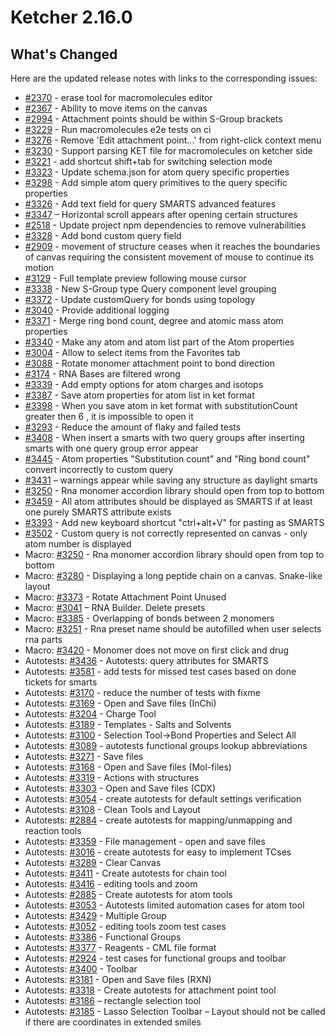 
# Ketcher 2.16.0

## What's Changed

Here are the updated release notes with links to the corresponding issues:

* [#2370](https://github.com/epam/ketcher/issues/2370) - erase tool for macromolecules editor
* [#2367](https://github.com/epam/ketcher/issues/2367) - Ability to move items on the canvas
* [#2994](https://github.com/epam/ketcher/issues/2994) - Attachment points should be within S-Group brackets
* [#3229](https://github.com/epam/ketcher/issues/3229) - Run macromolecules e2e tests on ci
* [#3276](https://github.com/epam/ketcher/issues/3276) - Remove 'Edit attachment point...' from right-click context menu
* [#3230](https://github.com/epam/ketcher/issues/3230) - Support parsing KET file for macromolecules on ketcher side
* [#3221](https://github.com/epam/ketcher/issues/3221) - add shortcut shift+tab for switching selection mode
* [#3323](https://github.com/epam/ketcher/issues/3323) - Update schema.json for atom query specific properties
* [#3298](https://github.com/epam/ketcher/issues/3298) - Add simple atom query primitives to the query specific properties
* [#3326](https://github.com/epam/ketcher/issues/3326) - Add text field for query SMARTS advanced features
* [#3347](https://github.com/epam/ketcher/issues/3347) – Horizontal scroll appears after opening certain structures
* [#2518](https://github.com/epam/ketcher/issues/2518) - Update project npm dependencies to remove vulnerabilities
* [#3328](https://github.com/epam/ketcher/issues/3328) - Add bond custom query field
* [#2909](https://github.com/epam/ketcher/issues/2909) - movement of structure ceases when it reaches the boundaries of canvas requiring the consistent movement of mouse to continue its motion
* [#3129](https://github.com/epam/ketcher/issues/3129) - Full template preview following mouse cursor
* [#3338](https://github.com/epam/ketcher/issues/3338) - New S-Group type Query component level grouping
* [#3372](https://github.com/epam/ketcher/issues/3372) - Update customQuery for bonds using topology
* [#3040](https://github.com/epam/ketcher/issues/3040) - Provide additional logging
* [#3371](https://github.com/epam/ketcher/issues/3371) - Merge ring bond count, degree and atomic mass atom properties
* [#3340](https://github.com/epam/ketcher/issues/3340) - Make any atom and atom list part of the Atom properties
* [#3004](https://github.com/epam/ketcher/issues/3004) - Allow to select items from the Favorites tab
* [#3088](https://github.com/epam/ketcher/issues/3088) - Rotate monomer attachment point to bond direction
* [#3174](https://github.com/epam/ketcher/issues/3174) - RNA Bases are filtered wrong
* [#3339](https://github.com/epam/ketcher/issues/3339) - Add empty options for atom charges and isotops
* [#3387](https://github.com/epam/ketcher/issues/3387) - Save atom properties for atom list in ket format
* [#3398](https://github.com/epam/ketcher/issues/3398) - When you save atom in ket format with substitutionCount greater then 6 , it is impossible to open it
* [#3293](https://github.com/epam/ketcher/issues/3293) - Reduce the amount of flaky and failed tests
* [#3408](https://github.com/epam/ketcher/issues/3408) - When insert a smarts with two query groups after inserting smarts with one query group error appear
* [#3445](https://github.com/epam/ketcher/issues/3445) - Atom properties "Substitution count" and "Ring bond count" convert incorrectly to custom query
* [#3431](https://github.com/epam/ketcher/issues/3431) – warnings appear while saving any structure as daylight smarts
* [#3250](https://github.com/epam/ketcher/issues/3250) - Rna monomer accordion library should open from top to bottom
* [#3459](https://github.com/epam/ketcher/issues/3459) - All atom attributes should be displayed as SMARTS if at least one purely SMARTS attribute exists
* [#3393](https://github.com/epam/ketcher/issues/3393) - Add new keyboard shortcut "ctrl+alt+V" for pasting as SMARTS
* [#3502](https://github.com/epam/ketcher/issues/3502) - Custom query is not correctly represented on canvas - only atom number is displayed
* Macro: [#3250](https://github.com/epam/ketcher/issues/3250) - Rna monomer accordion library should open from top to bottom
* Macro: [#3280](https://github.com/epam/ketcher/issues/3280) - Displaying a long peptide chain on a canvas. Snake-like layout
* Macro: [#3373](https://github.com/epam/ketcher/issues/3373) - Rotate Attachment Point Unused
* Macro: [#3041](https://github.com/epam/ketcher/issues/3041) – RNA Builder. Delete presets
* Macro: [#3385](https://github.com/epam/ketcher/issues/3385) - Overlapping of bonds between 2 monomers
* Macro: [#3251](https://github.com/epam/ketcher/issues/3251) - Rna preset name should be autofilled when user selects rna parts
* Macro: [#3420](https://github.com/epam/ketcher/issues/3420) - Monomer does not move on first click and drug
* Autotests: [#3436](https://github.com/epam/ketcher/issues/3436) - Autotests: query attributes for SMARTS
* Autotests: [#3581](https://github.com/epam/ketcher/issues/3581) - add tests for missed test cases based on done tickets for smarts
* Autotests: [#3170](https://github.com/epam/ketcher/issues/3170) - reduce the number of tests with fixme
* Autotests: [#3169](https://github.com/epam/ketcher/issues/3169) - Open and Save files (InChi)
* Autotests: [#3204](https://github.com/epam/ketcher/issues/3204) - Charge Tool
* Autotests: [#3189](https://github.com/epam/ketcher/issues/3189) - Templates - Salts and Solvents
* Autotests: [#3100](https://github.com/epam/ketcher/issues/3100) - Selection Tool->Bond Properties and Select All
* Autotests: [#3089](https://github.com/epam/ketcher/issues/3089) - autotests functional groups lookup abbreviations
* Autotests: [#3271](https://github.com/epam/ketcher/issues/3271) - Save files
* Autotests: [#3168](https://github.com/epam/ketcher/issues/3168) - Open and Save files (Mol-files)
* Autotests: [#3319](https://github.com/epam/ketcher/issues/3319) - Actions with structures
* Autotests: [#3303](https://github.com/epam/ketcher/issues/3303) - Open and Save files (CDX)
* Autotests: [#3054](https://github.com/epam/ketcher/issues/3054) - create autotests for default settings verification
* Autotests: [#3108](https://github.com/epam/ketcher/issues/3108) - Clean Tools and Layout
* Autotests: [#2884](https://github.com/epam/ketcher/issues/2884) - create autotests for mapping/unmapping and reaction tools
* Autotests: [#3359](https://github.com/epam/ketcher/issues/3359) - File management - open and save files
* Autotests: [#3016](https://github.com/epam/ketcher/issues/3016) - create autotests for easy to implement TCses
* Autotests: [#3289](https://github.com/epam/ketcher/issues/3289) - Clear Canvas
* Autotests: [#3411](https://github.com/epam/ketcher/issues/3411) - Create autotests for chain tool
* Autotests: [#3416](https://github.com/epam/ketcher/issues/3416) - editing tools and zoom
* Autotests: [#2885](https://github.com/epam/ketcher/issues/2885) - Create autotests for atom tools
* Autotests: [#3053](https://github.com/epam/ketcher/issues/3053) - Autotests limited automation cases for atom tool
* Autotests: [#3429](https://github.com/epam/ketcher/issues/3429) - Multiple Group
* Autotests: [#3052](https://github.com/epam/ketcher/issues/3052) - editing tools zoom test cases
* Autotests: [#3386](https://github.com/epam/ketcher/issues/3386) - Functional Groups
* Autotests: [#3377](https://github.com/epam/ketcher/issues/3377) - Reagents - CML file format
* Autotests: [#2924](https://github.com/epam/ketcher/issues/2924) - test cases for functional groups and toolbar
* Autotests: [#3400](https://github.com/epam/ketcher/issues/3400) - Toolbar
* Autotests: [#3181](https://github.com/epam/ketcher/issues/3181) - Open and Save files (RXN)
* Autotests: [#3318](https://github.com/epam/ketcher/issues/3318) - Create autotests for attachment point tool
* Autotests: [#3186](https://github.com/epam/ketcher/issues/3186) – rectangle selection tool
* Autotests: [#3185](https://github.com/epam/ketcher/issues/3185) - Lasso Selection Toolbar – Layout should not be called if there are coordinates in extended smiles